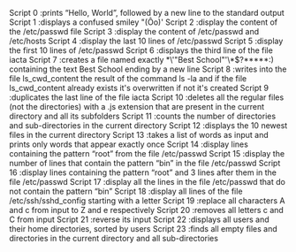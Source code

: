 Script 0 :prints “Hello, World”, followed by a new line to the standard output
Script 1 :displays a confused smiley "(Ôo)'
Script 2 :display the content of the /etc/passwd file
Script 3 :display the content of /etc/passwd and /etc/hosts
Script 4 :display the last 10 lines of /etc/passwd
Script 5 :display the first 10 lines of /etc/passwd
Script 6 :displays the third line of the file iacta
Script 7 :creates a file named exactly \*\\'"Best School"\'\\*$\?\*\*\*\*\*:) containing the text Best School ending by a new line
Script 8 :writes into the file ls_cwd_content the result of the command ls -la and if the file ls_cwd_content already exists it's overwritten if not it's created
Script 9 :duplicates the last line of the file iacta
Script 10 :deletes all the regular files (not the directories) with a .js extension that are present in the current directory and all its subfolders
Script 11 :counts the number of directories and sub-directories in the current directory
Script 12 :displays the 10 newest files in the current directory
Script 13 :takes a list of words as input and prints only words that appear exactly once
Script 14 :display lines containing the pattern “root” from the file /etc/passwd
Script 15 :display the number of lines that contain the pattern “bin” in the file /etc/passwd
Script 16 :display lines containing the pattern “root” and 3 lines after them in the file /etc/passwd
Script 17 :display all the lines in the file /etc/passwd that do not contain the pattern “bin”
Script 18 :display all lines of the file /etc/ssh/sshd_config starting with a letter
Script 19 :replace all characters A and c from input to Z and e respectively
Script 20 :removes all letters c and C from input
Script 21 :reverse its input
Script 22 :displays all users and their home directories, sorted by users
Script 23 :finds all empty files and directories in the current directory and all sub-directories

